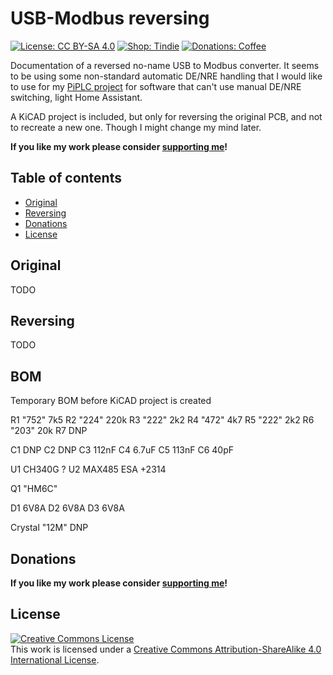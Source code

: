 # USB-Modbus reversing <!-- omit in toc -->

[![License: CC BY-SA 4.0](https://img.shields.io/badge/license-CC%20BY--SA%204.0-blue?style=flat-square)](https://creativecommons.org/licenses/by-sa/4.0/)
[![Shop: Tindie](https://img.shields.io/badge/shop-Tindie-blue?style=flat-square)](https://www.tindie.com/stores/binary-6/?ref=offsite_badges&utm_source=sellers_Chrismettal&utm_medium=badges&utm_campaign=badge_medium)
[![Donations: Coffee](https://img.shields.io/badge/donations-Coffee-brown?style=flat-square)](https://github.com/Chrismettal#donations)

Documentation of a reversed no-name USB to Modbus converter. It seems to be using some non-standard automatic DE/NRE handling that I would like to use for my [PiPLC project](https://github.com/chrismettal/piplc) for software that can't use manual DE/NRE switching, light Home Assistant.

A KiCAD project is included, but only for reversing the original PCB, and not to recreate a new one. Though I might change my mind later.

**If you like my work please consider [supporting me](https://github.com/Chrismettal#donations)!**

## Table of contents <!-- omit in toc -->

- [Original](#original)
- [Reversing](#reversing)
- [Donations](#donations)
- [License](#license)

## Original

TODO

## Reversing

TODO

## BOM 

Temporary BOM before KiCAD project is created

R1 "752" 7k5
R2 "224" 220k
R3 "222" 2k2
R4 "472" 4k7
R5 "222" 2k2
R6 "203" 20k
R7 DNP

C1 DNP
C2 DNP
C3 112nF
C4 6.7uF
C5 113nF
C6 40pF

U1 CH340G ?
U2 MAX485 ESA +2314

Q1 "HM6C"

D1 6V8A
D2 6V8A
D3 6V8A

Crystal "12M" DNP

## Donations

**If you like my work please consider [supporting me](https://github.com/Chrismettal#donations)!**

## License

 <a rel="CClicense" href="http://creativecommons.org/licenses/by-sa/4.0/"><img alt="Creative Commons License" style="border-width:0" src="https://i.creativecommons.org/l/by-sa/4.0/88x31.png" /></a><br />This work is licensed under a <a rel="license" href="http://creativecommons.org/licenses/by-sa/4.0/">Creative Commons Attribution-ShareAlike 4.0 International License</a>.
